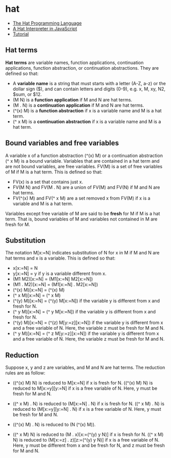 # hat
- [The Hat Programming Language](https://shima3.github.io/hat/)
- [A Hat Interpreter in JavaScript](https://shima3.github.io/hat/js/)
- [Tutorial](https://shima3.github.io/hat/tutorial/)

## Hat terms

**Hat terms** are variable names, function applications, continuation applications, function abstraction, or continuation abstractions.
They are defined so that:
- A **variable name** is a string that must starts with a letter (A-Z, a-z) or the dollar sign ($), and can contain letters and digits (0-9), e.g. x, M, xy, N2, $sum, or $12.
- (M N) is a **function application** if M and N are hat terms.
- (M . N) is a **continuation application** if M and N are hat terms.
- (^(x) M) is a **function abstraction** if x is a variable name and M is a hat term.
- (^ x M) is a **continuation abstraction** if x is a variable name and M is a hat term.

## Bound variables and free variables

A variable x of a function abstraction (^(x) M) or a continuation abstraction (^ x M) is a bound variable.
Variables that are contained in a hat term and are not bound variables, are free variables.
FV(M) is a set of free variables of M if M is a hat term.
This is defined so that:
- FV(x) is a set that contains just x.
- FV(M N) and FV(M . N) are a union of FV(M) and FV(N) if M and N are hat terms.
- FV(^(x) M) and FV(^ x M) are a set removed x from FV(M) if x is a variable and M is a hat term.

Variables except free variable of M are said to be **fresh** for M if M is a hat term.
That is, bound variables of M and variables not contained in M are fresh for M.

## Substitution

The notation M[x:=N] indicates substitution of N for x in M if M and N are hat terms and x is a variable.
This is defined so that:
- x[x:=N] = N
- y[x:=N] = y if y is a variable different from x.
- (M1 M2)[x:=N] = (M1[x:=N] M2[x:=N])
- (M1 . M2)[x:=N] = (M1[x:=N] . M2[x:=N])
- (^(x) M)[x:=N] = (^(x) M)
- (^ x M)[x:=N] = (^ x M)
- (^(y) M)[x:=N] = (^(y) M[x:=N]) if the variable y is different from x and fresh for N.
- (^ y M)[x:=N] = (^ y M[x:=N]) if the variable y is different from x and fresh for N.
- (^(y) M)[x:=N] = (^(z) M[y:=z][x:=N]) if the variable y is different from x and a free variable of N.
Here, the variable z must be fresh for M and N.
- (^ y M)[x:=N] = (^ z M[y:=z][x:=N]) if the variable y is different from x and a free variable of N.
Here, the variable z must be fresh for M and N.

## Reduction

Suppose x, y and z are variables, and M and N are hat terms.
The reduction rules are as follow:

- ((^(x) M) N) is reduced to M[x:=N] if x is fresh for N.
((^(x) M) N) is reduced to M[x:=y][y:=N] if x is a free variable of N.
Here, y must be fresh for M and N.

- ((^ x M) . N) is reduced to (M[x:=N] . N) if x is fresh for N.
((^ x M) . N) is reduced to (M[x:=y][y:=N] . N) if x is a free variable of N.
Here, y must be fresh for M and N.

- ((^(x) M) . N) is reduced to (N (^(x) M)).

- ((^ x M) N) is reduced to (M . x)[x:=(^(y) y N)] if x is fresh for N.
((^ x M) N) is reduced to (M[x:=z] . z)[z:=(^(y) y N)] if x is a free variable of N.
Here, y must be different from x and be fresh for N, and z must be fresh for M and N.
